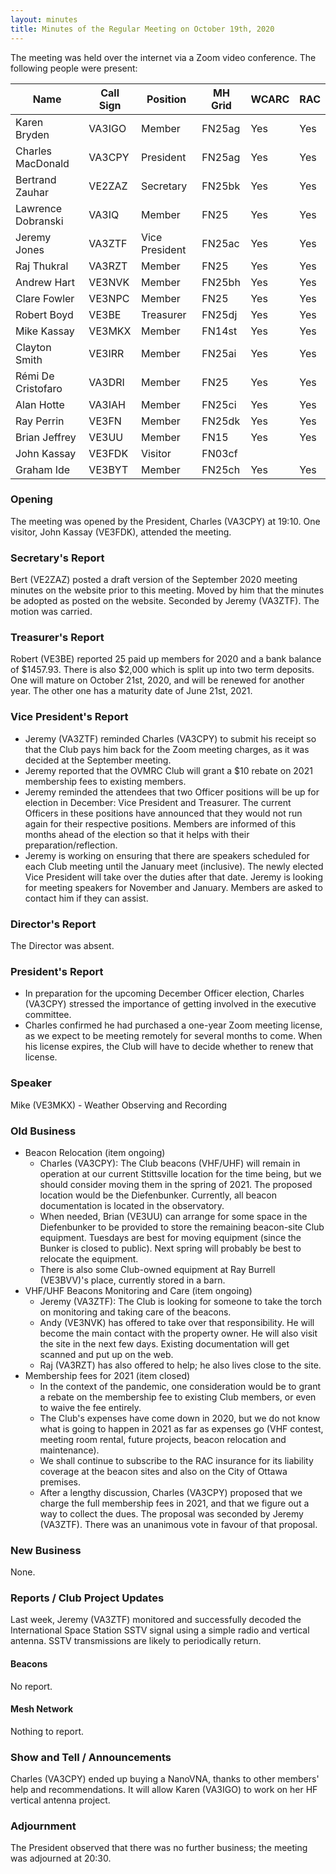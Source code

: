 ```yaml
---
layout: minutes
title: Minutes of the Regular Meeting on October 19th, 2020
---
```

The meeting was held over the internet via a Zoom video conference.
The following people were present:

| Name                   | Call Sign  | Position         | MH Grid | WCARC | RAC |
|------------------------|------------|------------------|---------|-------|-----|
| Karen Bryden           | VA3IGO     | Member           | FN25ag  | Yes   | Yes |
| Charles MacDonald      | VA3CPY     | President        | FN25ag  | Yes   | Yes |
| Bertrand Zauhar        | VE2ZAZ     | Secretary        | FN25bk  | Yes   | Yes |
| Lawrence Dobranski     | VA3IQ      | Member           | FN25    | Yes   | Yes |
| Jeremy Jones           | VA3ZTF     | Vice President   | FN25ac  | Yes   | Yes |
| Raj Thukral            | VA3RZT     | Member           | FN25    | Yes   | Yes |
| Andrew Hart            | VE3NVK     | Member           | FN25bh  | Yes   | Yes |
| Clare Fowler           | VE3NPC     | Member           | FN25    | Yes   | Yes |
| Robert Boyd            | VE3BE      | Treasurer        | FN25dj  | Yes   | Yes |
| Mike Kassay            | VE3MKX     | Member           | FN14st  | Yes   | Yes |
| Clayton Smith          | VE3IRR     | Member           | FN25ai  | Yes   | Yes |
| Rémi De Cristofaro     | VA3DRI     | Member           | FN25    | Yes   | Yes |    
| Alan Hotte             | VA3IAH     | Member           | FN25ci  | Yes   | Yes |
| Ray Perrin             | VE3FN      | Member           | FN25dk  | Yes   | Yes |
| Brian Jeffrey          | VE3UU      | Member           | FN15    | Yes   | Yes |
| John Kassay            | VE3FDK     | Visitor          | FN03cf  |       |     |
| Graham Ide             | VE3BYT     | Member           | FN25ch  | Yes   | Yes |


### Opening
The meeting was opened by the President, Charles (VA3CPY) at 19:10.
One visitor, John Kassay (VE3FDK), attended the meeting.

### Secretary's Report
Bert (VE2ZAZ) posted a draft version of the September 2020 meeting minutes on the website prior to this meeting. Moved by him that the minutes be adopted as posted on the website. Seconded by Jeremy (VA3ZTF). The motion was carried.

### Treasurer's Report
Robert (VE3BE) reported 25 paid up members for 2020 and a bank balance of $1457.93. There is also $2,000 which is split up into two term deposits. One will mature on October 21st, 2020, and will be renewed for another year. The other one has a maturity date of June 21st, 2021.

### Vice President's Report
- Jeremy (VA3ZTF) reminded Charles (VA3CPY) to submit his receipt so that the Club pays him back for the Zoom meeting charges, as it was decided at the September meeting.
- Jeremy reported that the OVMRC Club will grant a $10 rebate on 2021 membership fees to existing members.
- Jeremy reminded the attendees that two Officer positions will be up for election in December: Vice President and Treasurer. The current Officers in these positions have announced that they would not run again for their respective positions. Members are informed of this months ahead of the election so that it helps with their preparation/reflection.
- Jeremy is working on ensuring that there are speakers scheduled for each Club meeting until the January meet (inclusive). The newly elected Vice President will take over the duties after that date. Jeremy is looking for meeting speakers for November and January. Members are asked to contact him if they can assist.

### Director's Report
The Director was absent.

### President's Report
- In preparation for the upcoming December Officer election, Charles (VA3CPY) stressed the importance of getting involved in the executive committee.
- Charles confirmed he had purchased a one-year Zoom meeting license, as we expect to be meeting remotely for several months to come. When his license expires, the Club will have to decide whether to renew that license.

### Speaker
Mike (VE3MKX) - Weather Observing and Recording

### Old Business
- Beacon Relocation (item ongoing)
  - Charles (VA3CPY): The Club beacons (VHF/UHF) will remain in operation at our current Stittsville location for the time being, but we should consider moving them in the spring of 2021. The proposed location would be the Diefenbunker. Currently, all beacon documentation is located in the observatory.
  - When needed, Brian (VE3UU) can arrange for some space in the Diefenbunker to be provided to store the remaining beacon-site Club equipment. Tuesdays are best for moving equipment (since the Bunker is closed to public). Next spring will probably be best to relocate the equipment.
  - There is also some Club-owned equipment at Ray Burrell (VE3BVV)'s place, currently stored in a barn.
- VHF/UHF Beacons Monitoring and Care (item ongoing)
  - Jeremy (VA3ZTF): The Club is looking for someone to take the torch on monitoring and taking care of the beacons.
  - Andy (VE3NVK) has offered to take over that responsibility. He will become the main contact with the property owner. He will also visit the site in the next few days. Existing documentation will get scanned and put up on the web.
  - Raj (VA3RZT) has also offered to help; he also lives close to the site.  
- Membership fees for 2021 (item closed)
  - In the context of the pandemic, one consideration would be to grant a rebate on the membership fee to existing Club members, or even to waive the fee entirely.
  - The Club's expenses have come down in 2020, but we do not know what is going to happen in 2021 as far as expenses go (VHF contest, meeting room rental, future projects, beacon relocation and maintenance).
  - We shall continue to subscribe to the RAC insurance for its liability coverage at the beacon sites and also on the City of Ottawa premises.
  - After a lengthy discussion, Charles (VA3CPY) proposed that we charge the full membership fees in 2021, and that we figure out a way to collect the dues. The proposal was seconded by Jeremy (VA3ZTF). There was an unanimous vote in favour of that proposal.  

### New Business
None.

### Reports / Club Project Updates
Last week, Jeremy (VA3ZTF) monitored and successfully decoded the International Space Station SSTV signal using a simple radio and vertical antenna. SSTV transmissions are likely to periodically return.

#### Beacons
No report.

#### Mesh Network
Nothing to report.

### Show and Tell / Announcements
Charles (VA3CPY) ended up buying a NanoVNA, thanks to other members' help and recommendations. It will allow Karen (VA3IGO) to work on her HF vertical antenna project.

### Adjournment
The President observed that there was no further business; the meeting was adjourned at 20:30.
